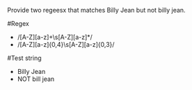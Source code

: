 Provide two regeesx that matches Billy Jean but not billy jean.

#Regex
- /[A-Z][a-z]+\s[A-Z][a-z]*/
- /[A-Z][a-z]{0,4}\s[A-Z][a-z]{0,3}/

#Test string 
- Billy Jean 
- NOT bill jean